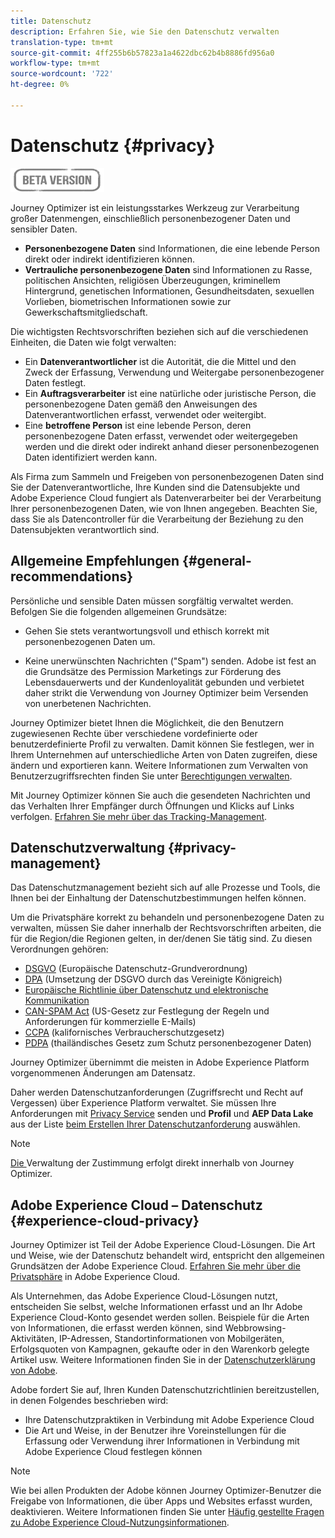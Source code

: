```yaml
---
title: Datenschutz
description: Erfahren Sie, wie Sie den Datenschutz verwalten
translation-type: tm+mt
source-git-commit: 4ff255b6b57823a1a4622dbc62b4b8886fd956a0
workflow-type: tm+mt
source-wordcount: '722'
ht-degree: 0%

---
```



# Datenschutz {#privacy}

![](assets/do-not-localize/badge.png)

Journey Optimizer ist ein leistungsstarkes Werkzeug zur Verarbeitung großer Datenmengen, einschließlich personenbezogener Daten und sensibler Daten.

* **Personenbezogene Daten** sind Informationen, die eine lebende Person direkt oder indirekt identifizieren können.
* **Vertrauliche personenbezogene Daten** sind Informationen zu Rasse, politischen Ansichten, religiösen Überzeugungen, kriminellem Hintergrund, genetischen Informationen, Gesundheitsdaten, sexuellen Vorlieben, biometrischen Informationen sowie zur Gewerkschaftsmitgliedschaft.

Die wichtigsten Rechtsvorschriften beziehen sich auf die verschiedenen Einheiten, die Daten wie folgt verwalten:

* Ein **Datenverantwortlicher** ist die Autorität, die die Mittel und den Zweck der Erfassung, Verwendung und Weitergabe personenbezogener Daten festlegt.
* Ein **Auftragsverarbeiter** ist eine natürliche oder juristische Person, die personenbezogene Daten gemäß den Anweisungen des Datenverantwortlichen erfasst, verwendet oder weitergibt.
* Eine **betroffene Person** ist eine lebende Person, deren personenbezogene Daten erfasst, verwendet oder weitergegeben werden und die direkt oder indirekt anhand dieser personenbezogenen Daten identifiziert werden kann.

Als Firma zum Sammeln und Freigeben von personenbezogenen Daten sind Sie der Datenverantwortliche, Ihre Kunden sind die Datensubjekte und Adobe Experience Cloud fungiert als Datenverarbeiter bei der Verarbeitung Ihrer personenbezogenen Daten, wie von Ihnen angegeben. Beachten Sie, dass Sie als Datencontroller für die Verarbeitung der Beziehung zu den Datensubjekten verantwortlich sind.

## Allgemeine Empfehlungen {#general-recommendations}

Persönliche und sensible Daten müssen sorgfältig verwaltet werden. Befolgen Sie die folgenden allgemeinen Grundsätze:

* Gehen Sie stets verantwortungsvoll und ethisch korrekt mit personenbezogenen Daten um.

* Keine unerwünschten Nachrichten (&quot;Spam&quot;) senden. Adobe ist fest an die Grundsätze des Permission Marketings zur Förderung des Lebensdauerwerts und der Kundenloyalität gebunden und verbietet daher strikt die Verwendung von Journey Optimizer beim Versenden von unerbetenen Nachrichten.

Journey Optimizer bietet Ihnen die Möglichkeit, die den Benutzern zugewiesenen Rechte über verschiedene vordefinierte oder benutzerdefinierte Profil zu verwalten. Damit können Sie festlegen, wer in Ihrem Unternehmen auf unterschiedliche Arten von Daten zugreifen, diese ändern und exportieren kann. Weitere Informationen zum Verwalten von Benutzerzugriffsrechten finden Sie unter [Berechtigungen verwalten](permissions.md).

Mit Journey Optimizer können Sie auch die gesendeten Nachrichten und das Verhalten Ihrer Empfänger durch Öffnungen und Klicks auf Links verfolgen. [Erfahren Sie mehr über das Tracking-Management](message-tracking.md).

## Datenschutzverwaltung {#privacy-management}

Das Datenschutzmanagement bezieht sich auf alle Prozesse und Tools, die Ihnen bei der Einhaltung der Datenschutzbestimmungen helfen können.

Um die Privatsphäre korrekt zu behandeln und personenbezogene Daten zu verwalten, müssen Sie daher innerhalb der Rechtsvorschriften arbeiten, die für die Region/die Regionen gelten, in der/denen Sie tätig sind. Zu diesen Verordnungen gehören:

* [DSGVO](https://ec.europa.eu/info/law/law-topic/data-protection/reform/what-does-general-data-protection-regulation-gdpr-govern_de) (Europäische Datenschutz-Grundverordnung)
* [DPA](https://www.gov.uk/data-protection) (Umsetzung der DSGVO durch das Vereinigte Königreich)
* [Europäische Richtlinie über Datenschutz und elektronische Kommunikation](https://eur-lex.europa.eu/legal-content/DE/TXT/?uri=CELEX:02002L0058-20091219)
* [CAN-SPAM Act](https://www.ftc.gov/tips-advice/business-center/guidance/can-spam-act-compliance-guide-business) (US-Gesetz zur Festlegung der Regeln und Anforderungen für kommerzielle E-Mails)
* [CCPA](https://leginfo.legislature.ca.gov/faces/codes_displayText.xhtml?lawCode=CIV&amp;division=3.&amp;title=1.81.5.&amp;part=4.&amp;chapter=&amp;article=) (kalifornisches Verbraucherschutzgesetz)
* [PDPA](https://secureprivacy.ai/thailand-pdpa-summary-what-businesses-need-to-know/) (thailändisches Gesetz zum Schutz personenbezogener Daten)

Journey Optimizer übernimmt die meisten in Adobe Experience Platform vorgenommenen Änderungen am Datensatz.

Daher werden Datenschutzanforderungen (Zugriffsrecht und Recht auf Vergessen) über Experience Platform verwaltet. Sie müssen Ihre Anforderungen mit [Privacy Service](https://experienceleague.adobe.com/docs/experience-platform/privacy/home.html?lang=de) senden und **Profil** und **AEP Data Lake** aus der Liste [beim Erstellen Ihrer Datenschutzanforderung](https://experienceleague.adobe.com/docs/experience-platform/privacy/ui/user-guide.html?lang=en#request-builder) auswählen. <!--Learn more in the [Privacy Service documentation](https://docs.adobe.com/content/help/en/experience-platform/privacy/home.html).-->

>[!NOTE]
>
>[Die ](../../help/using/consent.md) Verwaltung der Zustimmung erfolgt direkt innerhalb von Journey Optimizer.

## Adobe Experience Cloud – Datenschutz {#experience-cloud-privacy}

Journey Optimizer ist Teil der Adobe Experience Cloud-Lösungen. Die Art und Weise, wie der Datenschutz behandelt wird, entspricht den allgemeinen Grundsätzen der Adobe Experience Cloud. [Erfahren Sie mehr über die Privatsphäre](https://www.adobe.com/de/privacy/marketing-cloud.html) in Adobe Experience Cloud.

Als Unternehmen, das Adobe Experience Cloud-Lösungen nutzt, entscheiden Sie selbst, welche Informationen erfasst und an Ihr Adobe Experience Cloud-Konto gesendet werden sollen. Beispiele für die Arten von Informationen, die erfasst werden können, sind Webbrowsing-Aktivitäten, IP-Adressen, Standortinformationen von Mobilgeräten, Erfolgsquoten von Kampagnen, gekaufte oder in den Warenkorb gelegte Artikel usw. Weitere Informationen finden Sie in der [Datenschutzerklärung von Adobe](https://www.adobe.com/privacy/policy.html).

Adobe fordert Sie auf, Ihren Kunden Datenschutzrichtlinien bereitzustellen, in denen Folgendes beschrieben wird:

* Ihre Datenschutzpraktiken in Verbindung mit Adobe Experience Cloud
* Die Art und Weise, in der Benutzer ihre Voreinstellungen für die Erfassung oder Verwendung ihrer Informationen in Verbindung mit Adobe Experience Cloud festlegen können

>[!NOTE]
>
>Wie bei allen Produkten der Adobe können Journey Optimizer-Benutzer die Freigabe von Informationen, die über Apps und Websites erfasst wurden, deaktivieren. Weitere Informationen finden Sie unter [Häufig gestellte Fragen zu Adobe Experience Cloud-Nutzungsinformationen](https://www.adobe.com/privacy/experience-cloud-usage-info-faq.html).

<!--Because Journey Optimizer integrates with Adobe Experience Platform, where audiences are transferred from one system to another, you need to pay extra care to personal data protection.-->
